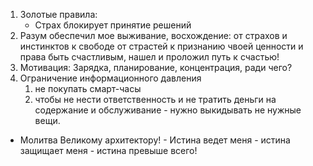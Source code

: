 1. Золотые правила:
    - Страх блокирует принятие решений
2. Разум обеспечил мое выживание, восхождение: от страхов и инстинктов к свободе от страстей к признанию чвоей ценности и права быть счастливым, нашел и проложил путь к счастью!
3. Мотивация: Зарядка, планирование, концентрация, ради чего?
4. Ограничение информационного давления
   1. не покупать смарт-часы
   2. чтобы не нести ответственность и не тратить деньги на содержание и обслуживание - нужно выкидывать не нужные вещи.
- Молитва Великому архитектору! - Истина ведет меня - истина защищает меня - истина превыше всего!